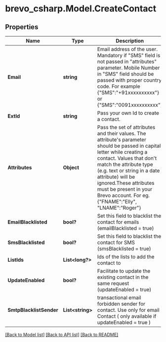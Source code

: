 # brevo_csharp.Model.CreateContact
## Properties

Name | Type | Description | Notes
------------ | ------------- | ------------- | -------------
**Email** | **string** | Email address of the user. Mandatory if &quot;SMS&quot; field is not passed in &quot;attributes&quot; parameter. Mobile Number in &quot;SMS&quot; field should be passed with proper country code. For example {&quot;SMS&quot;:&quot;+91xxxxxxxxxx&quot;} or {&quot;SMS&quot;:&quot;0091xxxxxxxxxx&quot;} | [optional] 
**ExtId** | **string** | Pass your own Id to create a contact. | [optional] 
**Attributes** | **Object** | Pass the set of attributes and their values. The attribute&#39;s parameter should be passed in capital letter while creating a contact. Values that don&#39;t match the attribute type (e.g. text or string in a date attribute) will be ignored.These attributes must be present in your Brevo account. For eg. {&quot;FNAME&quot;:&quot;Elly&quot;, &quot;LNAME&quot;:&quot;Roger&quot;} | [optional] 
**EmailBlacklisted** | **bool?** | Set this field to blacklist the contact for emails (emailBlacklisted &#x3D; true) | [optional] 
**SmsBlacklisted** | **bool?** | Set this field to blacklist the contact for SMS (smsBlacklisted &#x3D; true) | [optional] 
**ListIds** | **List&lt;long?&gt;** | Ids of the lists to add the contact to | [optional] 
**UpdateEnabled** | **bool?** | Facilitate to update the existing contact in the same request (updateEnabled &#x3D; true) | [optional] [default to false]
**SmtpBlacklistSender** | **List&lt;string&gt;** | transactional email forbidden sender for contact. Use only for email Contact ( only available if updateEnabled &#x3D; true ) | [optional] 

[[Back to Model list]](../README.md#documentation-for-models) [[Back to API list]](../README.md#documentation-for-api-endpoints) [[Back to README]](../README.md)


